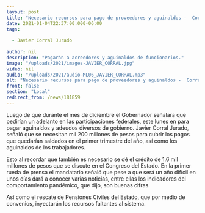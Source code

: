 ```yaml
---
layout: post
title: "Necesario recursos para pago de proveedores y aguinaldos -  Corral"
date: 2021-01-04T22:37:00.000-06:00
tags:
  
  - Javier Corral Jurado
  
author: nil
description: "Pagarán a acreedores y aguinaldos de funcionarios."
image: "/uploads/2021/images-JAVIER_CORRAL.jpg"
video: nil
audio: "/uploads/2021/audio-ML06_JAVIER_CORRAL.mp3"
alt: "Necesario recursos para pago de proveedores y aguinaldos -  Corral"
front: false
section: "Local"
redirect_from: /news/181859
---
```


Luego de que durante el mes de diciembre el Gobernador señalara que pedirían un adelanto en las participaciones federales, este lunes en para pagar aguinaldos y adeudos diversos de gobierno. 
Javier Corral Jurado, señaló que se necesitan mil 200 millones de pesos para cubrir los pagos que quedarían saldados en el primer trimestre del año, así como los aguinaldos de los trabajadores.

Esto al recordar que también es necesario se dé el crédito de 1.6 mil millones de pesos que se discute en el Congreso del Estado. En la primer rueda de prensa el mandatario señaló que pese a que será un año difícil en unos días dará a conocer varias noticias, entre ellas los indicadores del comportamiento pandémico, que dijo, son buenas cifras.

Así como el rescate de Pensiones Civiles del Estado, que por medio de convenios, inyectarán los recursos faltantes al sistema.